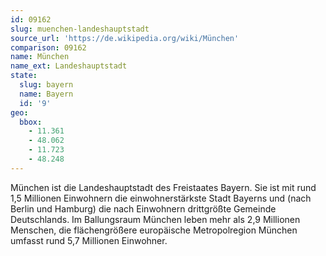 ```yaml
---
id: 09162
slug: muenchen-landeshauptstadt
source_url: 'https://de.wikipedia.org/wiki/München'
comparison: 09162
name: München
name_ext: Landeshauptstadt
state:
  slug: bayern
  name: Bayern
  id: '9'
geo:
  bbox:
    - 11.361
    - 48.062
    - 11.723
    - 48.248
---
```


München ist die Landeshauptstadt des Freistaates Bayern. Sie ist mit rund 1,5 Millionen Einwohnern die einwohnerstärkste Stadt Bayerns und (nach Berlin und Hamburg) die nach Einwohnern drittgrößte Gemeinde Deutschlands. Im Ballungsraum München leben mehr als 2,9 Millionen Menschen, die flächengrößere europäische Metropolregion München umfasst rund 5,7 Millionen Einwohner.
